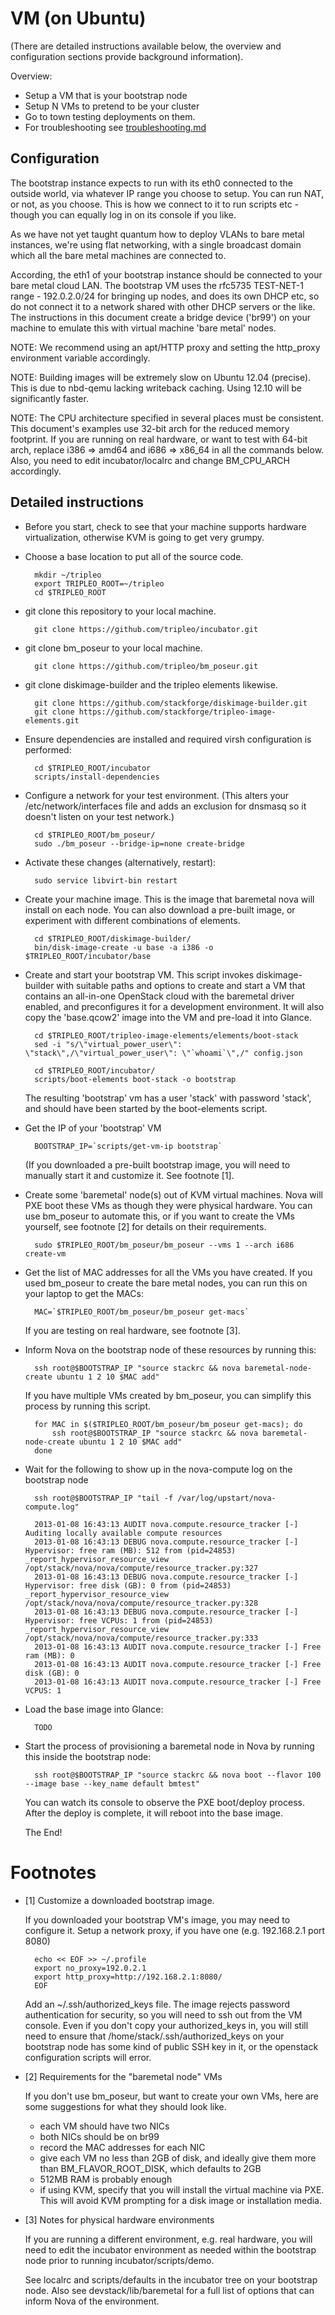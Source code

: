 VM (on Ubuntu)
==============

(There are detailed instructions available below, the overview and
configuration sections provide background information).

Overview:
* Setup a VM that is your bootstrap node
* Setup N VMs to pretend to be your cluster
* Go to town testing deployments on them.
* For troubleshooting see [troubleshooting.md](troubleshooting.md)

Configuration
-------------

The bootstrap instance expects to run with its eth0 connected to the outside
world, via whatever IP range you choose to setup. You can run NAT, or not, as
you choose. This is how we connect to it to run scripts etc - though you can
equally log in on its console if you like.

As we have not yet taught quantum how to deploy VLANs to bare metal instances,
we're using flat networking, with a single broadcast domain which all the bare
metal machines are connected to.

According, the eth1 of your bootstrap instance should be connected to your bare
metal cloud LAN. The bootstrap VM uses the rfc5735 TEST-NET-1 range -
192.0.2.0/24 for bringing up nodes, and does its own DHCP etc, so do not
connect it to a network shared with other DHCP servers or the like. The
instructions in this document create a bridge device ('br99') on your
machine to emulate this with virtual machine 'bare metal' nodes.


  NOTE: We recommend using an apt/HTTP proxy and setting the http_proxy
        environment variable accordingly.

  NOTE: Building images will be extremely slow on Ubuntu 12.04 (precise). This
        is due to nbd-qemu lacking writeback caching. Using 12.10 will be
        significantly faster.

  NOTE: The CPU architecture specified in several places must be consistent.
        This document's examples use 32-bit arch for the reduced memory footprint.
        If you are running on real hardware, or want to test with 64-bit arch,
        replace i386 => amd64 and i686 => x86_64 in all the commands below.
        Also, you need to edit incubator/localrc and change BM_CPU_ARCH accordingly.

Detailed instructions
---------------------

* Before you start, check to see that your machine supports hardware
  virtualization, otherwise KVM is going to get very grumpy.

* Choose a base location to put all of the source code.

        mkdir ~/tripleo
        export TRIPLEO_ROOT=~/tripleo
        cd $TRIPLEO_ROOT

* git clone this repository to your local machine.

        git clone https://github.com/tripleo/incubator.git

* git clone bm_poseur to your local machine.

        git clone https://github.com/tripleo/bm_poseur.git

* git clone diskimage-builder and the tripleo elements likewise.

        git clone https://github.com/stackforge/diskimage-builder.git
        git clone https://github.com/stackforge/tripleo-image-elements.git

* Ensure dependencies are installed and required virsh configuration is performed:

        cd $TRIPLEO_ROOT/incubator
        scripts/install-dependencies

* Configure a network for your test environment.
  (This alters your /etc/network/interfaces file and adds an exclusion for
  dnsmasq so it doesn't listen on your test network.)

        cd $TRIPLEO_ROOT/bm_poseur/
        sudo ./bm_poseur --bridge-ip=none create-bridge

* Activate these changes (alternatively, restart):

        sudo service libvirt-bin restart

* Create your machine image. This is the image that baremetal nova
  will install on each node. You can also download a pre-built image,
  or experiment with different combinations of elements.

        cd $TRIPLEO_ROOT/diskimage-builder/
        bin/disk-image-create -u base -a i386 -o $TRIPLEO_ROOT/incubator/base

* Create and start your bootstrap VM. This script invokes diskimage-builder
  with suitable paths and options to create and start a VM that contains an
  all-in-one OpenStack cloud with the baremetal driver enabled, and preconfigures
  it for a development environment. It will also copy the 'base.qcow2' image into
  the VM and pre-load it into Glance.

        cd $TRIPLEO_ROOT/tripleo-image-elements/elements/boot-stack
        sed -i "s/\"virtual_power_user\": \"stack\",/\"virtual_power_user\": \"`whoami`\",/" config.json

        cd $TRIPLEO_ROOT/incubator/
        scripts/boot-elements boot-stack -o bootstrap

  The resulting 'bootstrap' vm has a user 'stack' with password 'stack', and should
  have been started by the boot-elements script.

* Get the IP of your 'bootstrap' VM

        BOOTSTRAP_IP=`scripts/get-vm-ip bootstrap`

  (If you downloaded a pre-built bootstrap image, you will need to manually start it
  and customize it. See footnote [1].

* Create some 'baremetal' node(s) out of KVM virtual machines.
  Nova will PXE boot these VMs as though they were physical hardware.
  You can use bm_poseur to automate this, or if you want to create
  the VMs yourself, see footnote [2] for details on their requirements.

        sudo $TRIPLEO_ROOT/bm_poseur/bm_poseur --vms 1 --arch i686 create-vm

* Get the list of MAC addresses for all the VMs you have created.
  If you used bm_poseur to create the bare metal nodes, you can run this
  on your laptop to get the MACs:

        MAC=`$TRIPLEO_ROOT/bm_poseur/bm_poseur get-macs`

  If you are testing on real hardware, see footnote [3].

* Inform Nova on the bootstrap node of these resources by running this:

        ssh root@$BOOTSTRAP_IP "source stackrc && nova baremetal-node-create ubuntu 1 2 10 $MAC add"

  If you have multiple VMs created by bm_poseur, you can simplify this process
  by running this script.

        for MAC in $($TRIPLEO_ROOT/bm_poseur/bm_poseur get-macs); do
            ssh root@$BOOTSTRAP_IP "source stackrc && nova baremetal-node-create ubuntu 1 2 10 $MAC add"
        done

* Wait for the following to show up in the nova-compute log on the bootstrap node

        ssh root@$BOOTSTRAP_IP "tail -f /var/log/upstart/nova-compute.log"

        2013-01-08 16:43:13 AUDIT nova.compute.resource_tracker [-] Auditing locally available compute resources
        2013-01-08 16:43:13 DEBUG nova.compute.resource_tracker [-] Hypervisor: free ram (MB): 512 from (pid=24853) _report_hypervisor_resource_view /opt/stack/nova/nova/compute/resource_tracker.py:327
        2013-01-08 16:43:13 DEBUG nova.compute.resource_tracker [-] Hypervisor: free disk (GB): 0 from (pid=24853) _report_hypervisor_resource_view /opt/stack/nova/nova/compute/resource_tracker.py:328
        2013-01-08 16:43:13 DEBUG nova.compute.resource_tracker [-] Hypervisor: free VCPUs: 1 from (pid=24853) _report_hypervisor_resource_view /opt/stack/nova/nova/compute/resource_tracker.py:333
        2013-01-08 16:43:13 AUDIT nova.compute.resource_tracker [-] Free ram (MB): 0
        2013-01-08 16:43:13 AUDIT nova.compute.resource_tracker [-] Free disk (GB): 0
        2013-01-08 16:43:13 AUDIT nova.compute.resource_tracker [-] Free VCPUS: 1

* Load the base image into Glance:

        TODO

* Start the process of provisioning a baremetal node in Nova by running
  this inside the bootstrap node:

        ssh root@$BOOTSTRAP_IP "source stackrc && nova boot --flavor 100 --image base --key_name default bmtest"

  You can watch its console to observe the PXE boot/deploy process.
  After the deploy is complete, it will reboot into the base image.


  The End!



Footnotes
=========

* [1] Customize a downloaded bootstrap image.

  If you downloaded your bootstrap VM's image, you may need to configure it.
  Setup a network proxy, if you have one (e.g. 192.168.2.1 port 8080)

        echo << EOF >> ~/.profile
        export no_proxy=192.0.2.1
        export http_proxy=http://192.168.2.1:8080/
        EOF

  Add an ~/.ssh/authorized_keys file. The image rejects password authentication
  for security, so you will need to ssh out from the VM console. Even if you
  don't copy your authorized_keys in, you will still need to ensure that
  /home/stack/.ssh/authorized_keys on your bootstrap node has some kind of
  public SSH key in it, or the openstack configuration scripts will error.

* [2] Requirements for the "baremetal node" VMs

  If you don't use bm_poseur, but want to create your own VMs, here are some
  suggestions for what they should look like.
   - each VM should have two NICs
   - both NICs should be on br99
   - record the MAC addresses for each NIC
   - give each VM no less than 2GB of disk, and ideally give them
     more than BM_FLAVOR_ROOT_DISK, which defaults to 2GB
   - 512MB RAM is probably enough
   - if using KVM, specify that you will install the virtual machine via PXE.
     This will avoid KVM prompting for a disk image or installation media.

* [3] Notes for physical hardware environments

  If you are running a different environment, e.g. real hardware, you will
  need to edit the incubator environment as needed within the bootstrap
  node prior to running incubator/scripts/demo.

  See localrc and scripts/defaults in the incubator tree on your bootstrap node.
  Also see devstack/lib/baremetal for a full list of options that can
  inform Nova of the environment.

